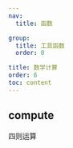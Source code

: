 ```yaml
---
nav:
  title: 函数

group:
  title: 工具函数
  order: 0

title: 数学计算
order: 6
toc: content
---
```


## compute

四则运算
